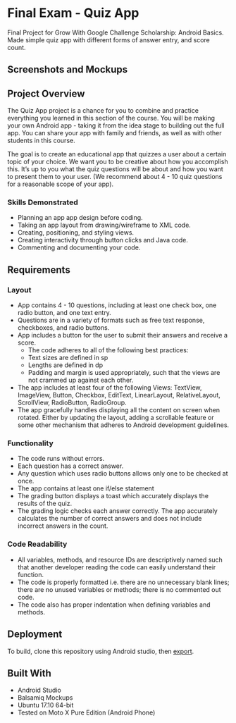 # Final Exam - Quiz App
Final Project for Grow With Google Challenge Scholarship: Android Basics. Made simple quiz app with different forms of answer entry, and score count.

## Screenshots and Mockups

## Project Overview
The Quiz App project is a chance for you to combine and practice everything you learned in this section of the course. You will be making your own Android app - taking it from the idea stage to building out the full app. You can share your app with family and friends, as well as with other students in this course.

The goal is to create an educational app that quizzes a user about a certain topic of your choice. We want you to be creative about how you accomplish this. It’s up to you what the quiz questions will be about and how you want to present them to your user. (We recommend about 4 - 10 quiz questions for a reasonable scope of your app).
### Skills Demonstrated

* Planning an app app design before coding.
* Taking an app layout from drawing/wireframe to XML code.
* Creating, positioning, and styling views.
* Creating interactivity through button clicks and Java code.
* Commenting and documenting your code.

## Requirements

### Layout
* App contains 4 - 10 questions, including at least one check box, one radio button, and one text entry.
* Questions are in a variety of formats such as free text response, checkboxes, and radio buttons.
* App includes a button for the user to submit their answers and receive a score.
  * The code adheres to all of the following best practices:
  * Text sizes are defined in sp
  * Lengths are defined in dp
  * Padding and margin is used appropriately, such that the views are not crammed up against each other.
* The app includes at least four of the following Views: TextView, ImageView, Button, Checkbox, EditText, LinearLayout, RelativeLayout, ScrollView, RadioButton, RadioGroup.
* The app gracefully handles displaying all the content on screen when rotated. Either by updating the layout, adding a scrollable feature or some other mechanism that adheres to Android development guidelines.

### Functionality
* The code runs without errors.
* Each question has a correct answer.
* Any question which uses radio buttons allows only one to be checked at once.
* The app contains at least one if/else statement
* The grading button displays a toast which accurately displays the results of the quiz.
* The grading logic checks each answer correctly. The app accurately calculates the number of correct answers and does not include incorrect answers in the count.

### Code Readability
* All variables, methods, and resource IDs are descriptively named such that another developer reading the code can easily understand their function.
* The code is properly formatted i.e. there are no unnecessary blank lines; there are no unused variables or methods; there is no commented out code.
* The code also has proper indentation when defining variables and methods.

## Deployment

To build, clone this repository using Android studio, then [export](https://stackoverflow.com/questions/16622843/how-do-i-export-a-project-in-the-android-studio).

## Built With

* Android Studio
* Balsamiq Mockups
* Ubuntu 17.10 64-bit
* Tested on Moto X Pure Edition (Android Phone)
